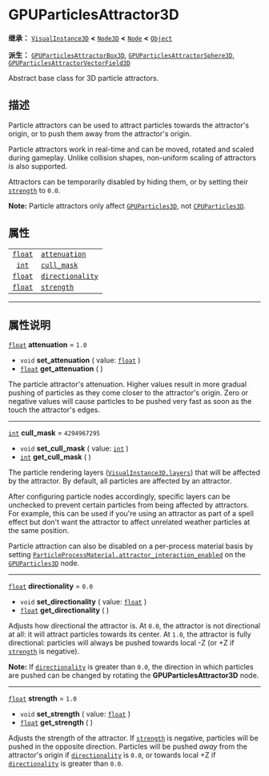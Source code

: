 <!-- ⚠ 请勿编辑本文件 ⚠ -->
<!-- 本文档使用脚本从 WeDot 引擎源码仓库生成。 -->
<!-- 生成脚本：https://github.com/WeDot-Engine/WeDot/tree/4.3/doc/tools/make_md.py； -->
<!-- 原文件：https://github.com/WeDot-Engine/WeDot/tree/4.3/doc/classes/GPUParticlesAttractor3D.xml。 -->

<div id="_class_gpuparticlesattractor3d"></div>

# GPUParticlesAttractor3D

**继承：** [`VisualInstance3D`](class_visualinstance3d.md) **<** [`Node3D`](class_node3d.md) **<** [`Node`](class_node.md) **<** [`Object`](class_object.md)

**派生：** [`GPUParticlesAttractorBox3D`](class_gpuparticlesattractorbox3d.md), [`GPUParticlesAttractorSphere3D`](class_gpuparticlesattractorsphere3d.md), [`GPUParticlesAttractorVectorField3D`](class_gpuparticlesattractorvectorfield3d.md)

Abstract base class for 3D particle attractors.

## 描述

Particle attractors can be used to attract particles towards the attractor's origin, or to push them away from the attractor's origin.

Particle attractors work in real-time and can be moved, rotated and scaled during gameplay. Unlike collision shapes, non-uniform scaling of attractors is also supported.

Attractors can be temporarily disabled by hiding them, or by setting their [`strength`](class_gpuparticlesattractor3d.md#class_gpuparticlesattractor3d_property_strength) to `0.0`.

 **Note:** Particle attractors only affect [`GPUParticles3D`](class_gpuparticles3d.md), not [`CPUParticles3D`](class_cpuparticles3d.md).

## 属性

|||
|:-:|:--|
| [`float`](class_float.md) | [`attenuation`](class_gpuparticlesattractor3d.md#class_gpuparticlesattractor3d_property_attenuation)       | ``1.0``        |
| [`int`](class_int.md)     | [`cull_mask`](class_gpuparticlesattractor3d.md#class_gpuparticlesattractor3d_property_cull_mask)           | ``4294967295`` |
| [`float`](class_float.md) | [`directionality`](class_gpuparticlesattractor3d.md#class_gpuparticlesattractor3d_property_directionality) | ``0.0``        |
| [`float`](class_float.md) | [`strength`](class_gpuparticlesattractor3d.md#class_gpuparticlesattractor3d_property_strength)             | ``1.0``        |

<!-- rst-class:: classref-section-separator -->

---

## 属性说明

<div id="_class_gpuparticlesattractor3d_property_attenuation"></div>

[`float`](class_float.md) **attenuation** = ``1.0`` <div id="class_gpuparticlesattractor3d_property_attenuation"></div>

- `void` **set_attenuation** ( value: [`float`](class_float.md) )
- [`float`](class_float.md) **get_attenuation** ( )

The particle attractor's attenuation. Higher values result in more gradual pushing of particles as they come closer to the attractor's origin. Zero or negative values will cause particles to be pushed very fast as soon as the touch the attractor's edges.

<!-- rst-class:: classref-item-separator -->

---

<div id="_class_gpuparticlesattractor3d_property_cull_mask"></div>

[`int`](class_int.md) **cull_mask** = ``4294967295`` <div id="class_gpuparticlesattractor3d_property_cull_mask"></div>

- `void` **set_cull_mask** ( value: [`int`](class_int.md) )
- [`int`](class_int.md) **get_cull_mask** ( )

The particle rendering layers ([`VisualInstance3D.layers`](class_visualinstance3d.md#class_visualinstance3d_property_layers)) that will be affected by the attractor. By default, all particles are affected by an attractor.

After configuring particle nodes accordingly, specific layers can be unchecked to prevent certain particles from being affected by attractors. For example, this can be used if you're using an attractor as part of a spell effect but don't want the attractor to affect unrelated weather particles at the same position.

Particle attraction can also be disabled on a per-process material basis by setting [`ParticleProcessMaterial.attractor_interaction_enabled`](class_particleprocessmaterial.md#class_particleprocessmaterial_property_attractor_interaction_enabled) on the [`GPUParticles3D`](class_gpuparticles3d.md) node.

<!-- rst-class:: classref-item-separator -->

---

<div id="_class_gpuparticlesattractor3d_property_directionality"></div>

[`float`](class_float.md) **directionality** = ``0.0`` <div id="class_gpuparticlesattractor3d_property_directionality"></div>

- `void` **set_directionality** ( value: [`float`](class_float.md) )
- [`float`](class_float.md) **get_directionality** ( )

Adjusts how directional the attractor is. At `0.0`, the attractor is not directional at all: it will attract particles towards its center. At `1.0`, the attractor is fully directional: particles will always be pushed towards local -Z (or +Z if [`strength`](class_gpuparticlesattractor3d.md#class_gpuparticlesattractor3d_property_strength) is negative).

 **Note:** If [`directionality`](class_gpuparticlesattractor3d.md#class_gpuparticlesattractor3d_property_directionality) is greater than `0.0`, the direction in which particles are pushed can be changed by rotating the **GPUParticlesAttractor3D** node.

<!-- rst-class:: classref-item-separator -->

---

<div id="_class_gpuparticlesattractor3d_property_strength"></div>

[`float`](class_float.md) **strength** = ``1.0`` <div id="class_gpuparticlesattractor3d_property_strength"></div>

- `void` **set_strength** ( value: [`float`](class_float.md) )
- [`float`](class_float.md) **get_strength** ( )

Adjusts the strength of the attractor. If [`strength`](class_gpuparticlesattractor3d.md#class_gpuparticlesattractor3d_property_strength) is negative, particles will be pushed in the opposite direction. Particles will be pushed *away* from the attractor's origin if [`directionality`](class_gpuparticlesattractor3d.md#class_gpuparticlesattractor3d_property_directionality) is `0.0`, or towards local +Z if [`directionality`](class_gpuparticlesattractor3d.md#class_gpuparticlesattractor3d_property_directionality) is greater than `0.0`.

[^virtual]: 本方法通常需要用户覆盖才能生效。
[^const]: 本方法无副作用，不会修改该实例的任何成员变量。
[^vararg]: 本方法除了能接受在此处描述的参数外，还能够继续接受任意数量的参数。
[^constructor]: 本方法用于构造某个类型。
[^static]: 调用本方法无需实例，可直接使用类名进行调用。
[^operator]: 本方法描述的是使用本类型作为左操作数的有效运算符。
[^bitfield]: 这个值是由下列位标志构成位掩码的整数。
[^void]: 无返回值。
